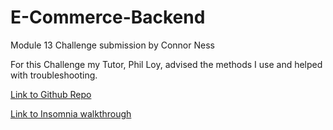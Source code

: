 # E-Commerce-Backend

Module 13 Challenge submission by Connor Ness

For this Challenge my Tutor, Phil Loy, advised the methods I use and helped with troubleshooting.

[Link to Github Repo](https://github.com/PengasKhan/E-Commerce-Backend)

[Link to Insomnia walkthrough](https://watch.screencastify.com/v/VhgJZ9g949uliTbmqFEB)
